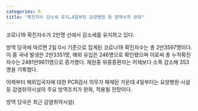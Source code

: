 ```yaml
---
categories: h
title: "확진자수 감소세 유지…4일부턴 요양병원 등 방역수칙 완화"
---
```

코로나19 확진자수가 2만명 선에서 감소세를 유지하고 있다.

방역 당국에 따르면 2일 0시 기준으로 집계된 코로나19 확진자수는 총 2만3597명이다. 이 중 국내 발생은 2만3351명, 해외 유입은 246명으로 확인됐으며 이로써 총 누적확진자수는 2481만9611명으로 증가했다. 재원중 위중증환자는 어제보다 소폭 감소해 353명을 기록했다.

어제부터 해외입국자에 대한 PCR검사 의무가 해제된 가운데 4일부터는 요양병원&middot;시설 등 감염취약시설의 주요 방역조치가 완화, 적용될 전망이다.

방역 당국은 최근 감염취약시설(
